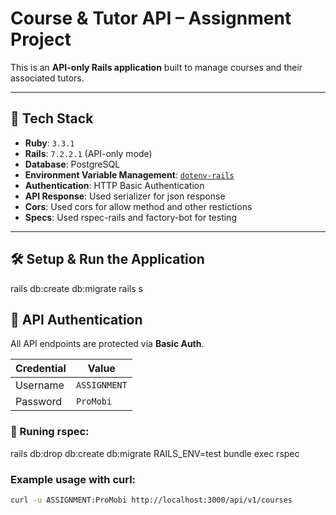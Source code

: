 # Course & Tutor API – Assignment Project

This is an **API-only Rails application** built to manage courses and their associated tutors.

---

## 🚀 Tech Stack

- **Ruby**: `3.3.1`
- **Rails**: `7.2.2.1` (API-only mode)
- **Database**: PostgreSQL
- **Environment Variable Management**: [`dotenv-rails`](https://github.com/bkeepers/dotenv)
- **Authentication**: HTTP Basic Authentication
- **API Response**: Used serializer for json response
- **Cors**: Used cors for allow method and other restictions
- **Specs**: Used rspec-rails and factory-bot for testing

---

## 🛠️ Setup & Run the Application
rails db:create db:migrate
rails s

## 🔐 API Authentication

All API endpoints are protected via **Basic Auth**.

| Credential | Value        |
|------------|--------------|
| Username   | `ASSIGNMENT` |
| Password   | `ProMobi`    |

### 🔁 Runing rspec:
rails db:drop db:create db:migrate RAILS_ENV=test
bundle exec rspec

### Example usage with curl:

```bash
curl -u ASSIGNMENT:ProMobi http://localhost:3000/api/v1/courses



